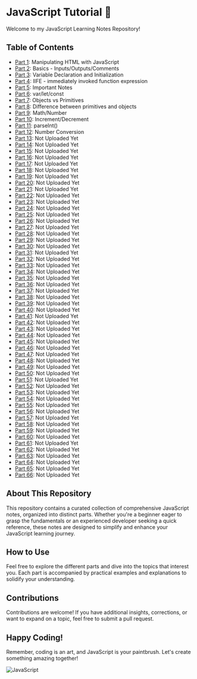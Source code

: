 # JavaScript Tutorial 🚀

Welcome to my JavaScript Learning Notes Repository!

## Table of Contents

- [Part 1](./JavaScript-P1/): Manipulating HTML with JavaScript
- [Part 2](./JavaScript-P2/): Basics - Inputs/Outputs/Comments
- [Part 3](./JavaScript-P3/): Variable Declaration and Initialization
- [Part 4](./JavaScript-P4/): IIFE - immediately invoked function expression
- [Part 5](./JavaScript-P5/): Important Notes
- [Part 6](./JavaScript-P6/): var/let/const
- [Part 7](./JavaScript-P7/): Objects vs Primitives
- [Part 8](./JavaScript-P8/): Difference between primitives and objects
- [Part 9](./JavaScript-P9/): Math/Number
- [Part 10](./JavaScript-P10/): Increment/Decrement
- [Part 11](./JavaScript-P11/): parseInt()
- [Part 12](./JavaScript-P12/): Number Conversion
- [Part 13](./JavaScript-P13/): Not Uploaded Yet
- [Part 14](./JavaScript-P14/): Not Uploaded Yet
- [Part 15](./JavaScript-P15/): Not Uploaded Yet
- [Part 16](./JavaScript-P16/): Not Uploaded Yet
- [Part 17](./JavaScript-P17/): Not Uploaded Yet
- [Part 18](./JavaScript-P18/): Not Uploaded Yet
- [Part 19](./JavaScript-P19/): Not Uploaded Yet
- [Part 20](./JavaScript-P20/): Not Uploaded Yet
- [Part 21](./JavaScript-P21/): Not Uploaded Yet
- [Part 22](./JavaScript-P22/): Not Uploaded Yet
- [Part 23](./JavaScript-P23/): Not Uploaded Yet
- [Part 24](./JavaScript-P24/): Not Uploaded Yet
- [Part 25](./JavaScript-P25/): Not Uploaded Yet
- [Part 26](./JavaScript-P26/): Not Uploaded Yet
- [Part 27](./JavaScript-P27/): Not Uploaded Yet
- [Part 28](./JavaScript-P28/): Not Uploaded Yet
- [Part 29](./JavaScript-P29/): Not Uploaded Yet
- [Part 30](./JavaScript-P30/): Not Uploaded Yet
- [Part 31](./JavaScript-P31/): Not Uploaded Yet
- [Part 32](./JavaScript-P32/): Not Uploaded Yet
- [Part 33](./JavaScript-P33/): Not Uploaded Yet
- [Part 34](./JavaScript-P34/): Not Uploaded Yet
- [Part 35](./JavaScript-P35/): Not Uploaded Yet
- [Part 36](./JavaScript-P36/): Not Uploaded Yet
- [Part 37](./JavaScript-P37/): Not Uploaded Yet
- [Part 38](./JavaScript-P38/): Not Uploaded Yet
- [Part 39](./JavaScript-P39/): Not Uploaded Yet
- [Part 40](./JavaScript-P40/): Not Uploaded Yet
- [Part 41](./JavaScript-P41/): Not Uploaded Yet
- [Part 42](./JavaScript-P42/): Not Uploaded Yet
- [Part 43](./JavaScript-P43/): Not Uploaded Yet
- [Part 44](./JavaScript-P44/): Not Uploaded Yet
- [Part 45](./JavaScript-P45/): Not Uploaded Yet
- [Part 46](./JavaScript-P46/): Not Uploaded Yet
- [Part 47](./JavaScript-P47/): Not Uploaded Yet
- [Part 48](./JavaScript-P48/): Not Uploaded Yet
- [Part 49](./JavaScript-P49/): Not Uploaded Yet
- [Part 50](./JavaScript-P50/): Not Uploaded Yet
- [Part 51](./JavaScript-P51/): Not Uploaded Yet
- [Part 52](./JavaScript-P52/): Not Uploaded Yet
- [Part 53](./JavaScript-P53/): Not Uploaded Yet
- [Part 54](./JavaScript-P54/): Not Uploaded Yet
- [Part 55](./JavaScript-P55/): Not Uploaded Yet
- [Part 56](./JavaScript-P56/): Not Uploaded Yet
- [Part 57](./JavaScript-P57/): Not Uploaded Yet
- [Part 58](./JavaScript-P58/): Not Uploaded Yet
- [Part 59](./JavaScript-P59/): Not Uploaded Yet
- [Part 60](./JavaScript-P60/): Not Uploaded Yet
- [Part 61](./JavaScript-P61/): Not Uploaded Yet
- [Part 62](./JavaScript-P62/): Not Uploaded Yet
- [Part 63](./JavaScript-P63/): Not Uploaded Yet
- [Part 64](./JavaScript-P64/): Not Uploaded Yet
- [Part 65](./JavaScript-P65/): Not Uploaded Yet
- [Part 66](./JavaScript-P66/): Not Uploaded Yet

## About This Repository

This repository contains a curated collection of comprehensive JavaScript notes, organized into distinct parts. Whether you're a beginner eager to grasp the fundamentals or an experienced developer seeking a quick reference, these notes are designed to simplify and enhance your JavaScript learning journey.

## How to Use

Feel free to explore the different parts and dive into the topics that interest you. Each part is accompanied by practical examples and explanations to solidify your understanding.

## Contributions

Contributions are welcome! If you have additional insights, corrections, or want to expand on a topic, feel free to submit a pull request.

## Happy Coding!

Remember, coding is an art, and JavaScript is your paintbrush. Let's create something amazing together!

![JavaScript](https://media.giphy.com/media/ln7z2eWriiQAllfVcn/giphy.gif)
